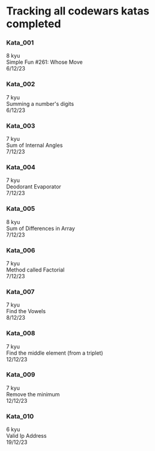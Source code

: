 # Tracking all codewars katas completed
### Kata_001
8 kyu <br>
Simple Fun #261: Whose Move<br>
6/12/23<br>
### Kata_002
7 kyu <br>
Summing a number's digits<br>
6/12/23<br>
### Kata_003
7 kyu <br>
Sum of Internal Angles<br>
7/12/23<br>
### Kata_004
7 kyu <br>
Deodorant Evaporator<br>
7/12/23<br>
### Kata_005
8 kyu <br>
Sum of Differences in Array<br>
7/12/23<br>
### Kata_006
7 kyu <br>
Method called Factorial<br>
7/12/23<br>
### Kata_007
7 kyu <br>
Find the Vowels<br>
8/12/23<br>
### Kata_008
7 kyu <br>
Find the middle element (from a triplet)<br>
12/12/23<br>
### Kata_009
7 kyu <br>
Remove the minimum<br>
12/12/23<br>
### Kata_010
6 kyu <br>
Valid Ip Address<br>
19/12/23<br>